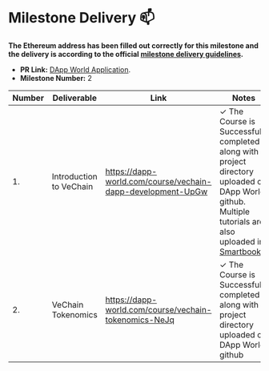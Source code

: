 # Milestone Delivery :mailbox:

**The Ethereum address has been filled out correctly for this milestone and the delivery is according to the official [milestone delivery guidelines](../).**  

* **PR Link:** [DApp World Application](https://github.com/vechain/grant-program/pull/120). 
* **Milestone Number:** 2

| Number | Deliverable | Link | Notes |
| ------------- | ------------- | ------------- |------------- |
| 1. | Introduction to VeChain | https://dapp-world.com/course/vechain-dapp-development-UpGw  | ✓ The Course is Successfully completed along with project directory uploaded on DApp World github. Multiple tutorials are also uploaded in [Smartbooks](https://dapp-world.com/smartbook/interact-with-smart-contract-on-vechain-from-javascript-Q3oD) | 
| 2. | VeChain Tokenomics | https://dapp-world.com/course/vechain-tokenomics-NeJq | ✓ The Course is Successfully completed along with project directory uploaded on DApp World github | 
